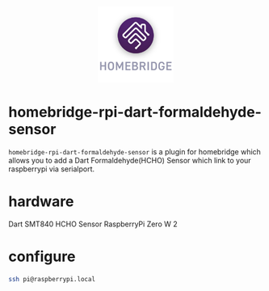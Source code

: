 
<p align="center">

<img src="https://github.com/homebridge/branding/raw/master/logos/homebridge-wordmark-logo-vertical.png" width="150">

</p>


# homebridge-rpi-dart-formaldehyde-sensor

`homebridge-rpi-dart-formaldehyde-sensor` is a plugin for homebridge which allows you to add a Dart Formaldehyde(HCHO) Sensor which link to your raspberrypi via serialport.

# hardware

Dart SMT840 HCHO Sensor
RaspberryPi Zero W 2


# configure
```bash
ssh pi@raspberrypi.local
```
